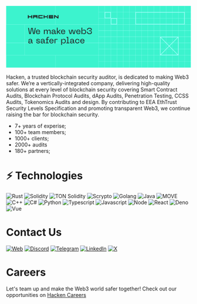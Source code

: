 [![Title Header](/public/images/header.svg)](https://hacken.io/)

Hacken, a trusted blockchain security auditor, is dedicated to making Web3 safer.
We’re a vertically-integrated company, delivering high-quality solutions at every level of blockchain security covering Smart Contract Audits, Blockchain Protocol Audits, dApp Audits, Penetration Testing, CCSS Audits, Tokenomics Audits and design.
By contributing to EEA EthTrust Security Levels Specification and promoting transparent Web3, we continue raising the bar for blockchain security.

- 7+ years of experise;
- 100+ team members;
- 1000+ clients;
- 2000+ audits
- 180+ partners;

# :zap: Technologies

![Rust](https://img.shields.io/badge/-Rust-000000?style=flat&logo=rust)
![Solidity](https://img.shields.io/badge/-Solidity-363636?style=flat&logo=solidity)
![TON Solidity](https://img.shields.io/badge/-TON%20Solidity-0088cc?style=flat)
![Scrypto](https://img.shields.io/badge/-Scrypto-ff69b4?style=flat)
![Golang](https://img.shields.io/badge/-Golang-00ADD8?style=flat&logo=go&logoColor=white)
![Java](https://img.shields.io/badge/-Java-007396?style=flat&logo=java)
![MOVE](https://img.shields.io/badge/-MOVE-0052CC?style=flat)
![C++](https://img.shields.io/badge/-C++-00599C?style=flat&logo=c%2B%2B)
![C#](https://img.shields.io/badge/-C%23-239120?style=flat&logo=c-sharp)
![Python](https://img.shields.io/badge/-Python-3776AB?style=flat&logo=python&logoColor=yellow)
![Typescript](https://img.shields.io/badge/-Typescript-007ACC?style=flat&logo=typescript&logoColor=white)
![Javascript](https://img.shields.io/badge/-Javascript-F7DF1E?style=flat&logo=javascript&logoColor=black)
![Node](https://img.shields.io/badge/-Node.js-339933?style=flat&logo=node.js&logoColor=white)
![React](https://img.shields.io/badge/-React-61DAFB?style=flat&logo=react&logoColor=black)
![Deno](https://img.shields.io/badge/-Deno-000000?style=flat&logo=deno)
![Vue](https://img.shields.io/badge/-Vue.js-4FC08D?style=flat&logo=vue.js&logoColor=white)

# Contact Us

[![Web](https://img.shields.io/badge/-Web-2E3A59?style=flat&logo=firefox&logoColor=white)](https://hacken.io/)
[![Discord](https://img.shields.io/badge/-Discord-5865F2?style=flat&logo=discord&logoColor=white)](https://discord.com/invite/R2rP5sr5kX)
[![Telegram](https://img.shields.io/badge/-Telegram-2CA5E0?style=flat&logo=telegram&logoColor=white)](https://t.me/hackenai)
[![LinkedIn](https://img.shields.io/badge/-LinkedIn-0077B5?style=flat&logo=linkedin&logoColor=white)](https://www.linkedin.com/company/hacken/)
[![X](https://img.shields.io/badge/-Twitter-1DA1F2?style=flat&logo=x&logoColor=white)](https://twitter.com/hackenclub)



# Careers

Let's team up and make the Web3 world safer together! Check out our opportunities on [Hacken Careers](https://hacken.peopleforce.io/careers)


<!---
<img src="https://myreadme.vercel.app/api/embed/hknio?panels=userstatistics,toprepositories,toplanguages,commitgraph" alt="reimaginedreadme" />
-->
